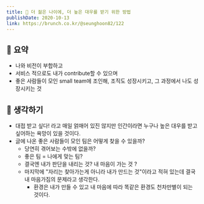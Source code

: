 ```yaml
---
title: 🍵 더 젊은 나이에, 더 높은 대우를 받기 위한 방법
publishDate: 2020-10-13
link: https://brunch.co.kr/@seunghoon82/122
---
```

## 📝 요약 
- 나와 비전이 부합하고
- 서비스 적으로도 내가 contribute할 수 있으며
- 좋은 사람들이 모인 small team에 조인해, 조직도 성장시키고, 그 과정에서 나도 성장시키는 것 


## 🤔 생각하기 
- 대접 받고 싶다! 라고 매일 얽매어 있진 않지만 인간이라면 누구나 높은 대우를 받고 싶어하는 욕망이 있을 것이다.  
- 글에 나온 좋은 사람들이 모인 팀은 어떻게 찾을 수 있을까? 
  - 당연히 겪어보는 수밖에 없을까? 
  - 좋은 팀 = 나에게 맞는 팀? 
  - 결국엔 내가 판단을 내리는 것? 내 마음이 가는 것 ?
  - 마지막에 "자리는 찾아가는게 아니라 내가 만드는 것"이라고 적혀 있는데 결국 내 마음가짐의 문제라고 생각한다.  
    - 환경은 내가 만들 수 있고 내 마음에 따라 똑같은 환경도 천차만별이 되는 것이다. 